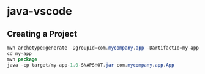 # java-vscode

## Creating a Project 

```java
mvn archetype:generate -DgroupId=com.mycompany.app -DartifactId=my-app -DarchetypeArtifactId=maven-archetype-quickstart -DarchetypeVersion=1.4 -DinteractiveMode=false` 
cd my-app
mvn package
java -cp target/my-app-1.0-SNAPSHOT.jar com.mycompany.app.App
```